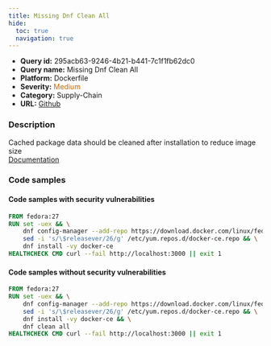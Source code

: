 ```yaml
---
title: Missing Dnf Clean All
hide:
  toc: true
  navigation: true
---
```


<style>
  .highlight .hll {
    background-color: #ff171742;
  }
  .md-content {
    max-width: 1100px;
    margin: 0 auto;
  }
</style>

-   **Query id:** 295acb63-9246-4b21-b441-7c1f1fb62dc0
-   **Query name:** Missing Dnf Clean All
-   **Platform:** Dockerfile
-   **Severity:** <span style="color:#C60">Medium</span>
-   **Category:** Supply-Chain
-   **URL:** [Github](https://github.com/Checkmarx/kics/tree/master/assets/queries/dockerfile/missing_dnf_clean_all)

### Description
Cached package data should be cleaned after installation to reduce image size<br>
[Documentation](https://docs.docker.com/develop/develop-images/dockerfile_best-practices/)

### Code samples
#### Code samples with security vulnerabilities
```dockerfile title="Positive test num. 1 - dockerfile file" hl_lines="2"
FROM fedora:27
RUN set -uex && \
    dnf config-manager --add-repo https://download.docker.com/linux/fedora/docker-ce.repo && \
    sed -i 's/\$releasever/26/g' /etc/yum.repos.d/docker-ce.repo && \
    dnf install -vy docker-ce
HEALTHCHECK CMD curl --fail http://localhost:3000 || exit 1

```


#### Code samples without security vulnerabilities
```dockerfile title="Negative test num. 1 - dockerfile file"
FROM fedora:27
RUN set -uex && \
    dnf config-manager --add-repo https://download.docker.com/linux/fedora/docker-ce.repo && \
    sed -i 's/\$releasever/26/g' /etc/yum.repos.d/docker-ce.repo && \
    dnf install -vy docker-ce && \
    dnf clean all
HEALTHCHECK CMD curl --fail http://localhost:3000 || exit 1

```

